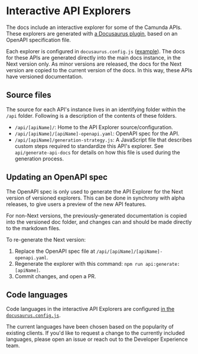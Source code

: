 # Interactive API Explorers

The docs include an interactive explorer for some of the Camunda APIs. These explorers are generated with [a Docusaurus plugin](https://github.com/PaloAltoNetworks/docusaurus-openapi-docs/), based on an OpenAPI specification file.

Each explorer is configured in `docusaurus.config.js` ([example](https://github.com/camunda/camunda-docs/blob/f71d68e0fa6681d334e4fd1bf86a077f456f35f0/docusaurus.config.js#L151-L169)). The docs for these APIs are generated directly into the main docs instance, in the Next version only. As minor versions are released, the docs for the Next version are copied to the current version of the docs. In this way, these APIs have versioned documentation.

## Source files

The source for each API's instance lives in an identifying folder within the `/api` folder. Following is a description of the contents of these folders.

- `/api/[apiName]/`: Home to the API Explorer source/configuration.
- `/api/[apiName]/[apiName]-openapi.yaml`: OpenAPI spec for the API.
- `/api/[apiName]/generation-strategy.js`: A JavaScript file that describes custom steps required to standardize this API's explorer.
  See `api/generate-api-docs` for details on how this file is used during the generation process.

## Updating an OpenAPI spec

The OpenAPI spec is only used to generate the API Explorer for the Next version of versioned explorers. This can be done in synchrony with alpha releases, to give users a preview of the new API features.

For non-Next versions, the previously-generated documentation is copied into the versioned doc folder, and changes can and should be made directly to the markdown files.

To re-generate the Next version:

1. Replace the OpenAPI spec file at `/api/[apiName]/[apiName]-openapi.yaml`.
2. Regenerate the explorer with this command:
   `npm run api:generate:[apiName]`.
3. Commit changes, and open a PR.

## Code languages

Code languages in the interactive API Explorers are configured [in the `docusaurus.config.js`](https://github.com/camunda/camunda-docs/blob/511cf0c26b93bb3076834d87a216609bd8f28548/docusaurus.config.js#L274).

The current languages have been chosen based on the popularity of existing clients. If you'd like to request a change to the currently included languages, please open an issue or reach out to the Developer Experience team.
